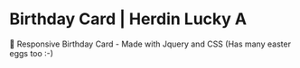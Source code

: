 # Birthday Card | Herdin Lucky A
🎂 Responsive Birthday Card - Made with Jquery and CSS (Has many easter eggs too :-)
